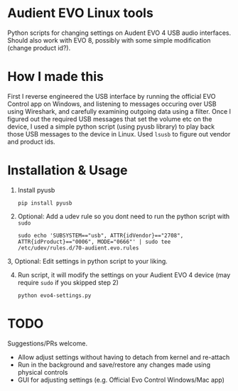 # Audient EVO Linux tools
Python scripts for changing settings on Audent EVO 4 USB audio interfaces. Should also work with EVO 8, possibly with some simple modification (change product id?).

# How I made this
First I reverse engineered the USB interface by running the official EVO Control app on Windows, and listening to messages occuring over USB using Wireshark, and carefully examining outgoing data using a filter. Once I figured out the required USB messages that set the volume etc on the device, I used a simple python script (using pyusb library) to play back those USB messages to the device in Linux.  Used `lsusb` to figure out vendor and product ids.


# Installation & Usage
1. Install pyusb

    ```pip install pyusb```

2. Optional: Add a udev rule so you dont need to run the python script with `sudo`

    ```sudo echo 'SUBSYSTEM=="usb", ATTR{idVendor}=="2708", ATTR{idProduct}=="0006", MODE="0666"' | sudo tee /etc/udev/rules.d/70-audient.evo.rules```

3, Optional: Edit settings in python script to your liking.

4. Run script, it will modify the settings on your Audient EVO 4 device (may require `sudo` if you skipped step 2)

    ```python evo4-settings.py```


# TODO
Suggestions/PRs welcome.
* Allow adjust settings without having to detach from kernel and re-attach
* Run in the background and save/restore any changes made using physical controls
* GUI for adjusting settings (e.g. Official Evo Control Windows/Mac app)
